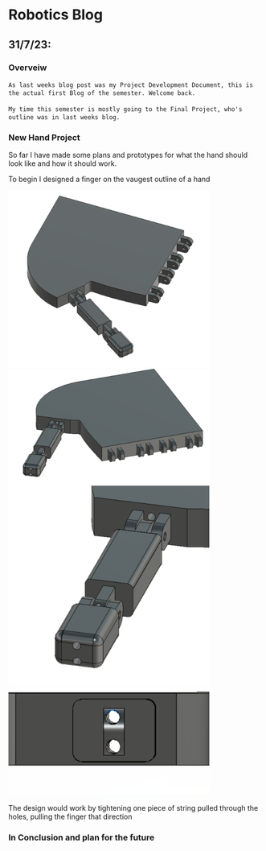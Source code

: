 # Robotics Blog 

## 31/7/23: 

### Overveiw

    As last weeks blog post was my Project Development Document, this is the actual first Blog of the semester. Welcome back. 

    My time this semester is mostly going to the Final Project, who's outline was in last weeks blog. 

### New Hand Project

So far I have made some plans and prototypes for what the hand should look like and how it should work.

To begin I designed a finger on the vaugest outline of a hand

<img src="../Images/Old Hand Full.png" width=400px alt="Hand Full">

<img src="../Images/Old Hand Angle.png" width=400px alt="Hand Angle">

<img src="../Images/Old Hand Thumb.png" width=400px alt="Hand Thumb">

<img src="../Images/Old Hand Hole.png" width=400px alt="Hole Through the Thumb for String">


The design would work by tightening one piece of string pulled through the holes, pulling the finger that direction

### In Conclusion and plan for the future

